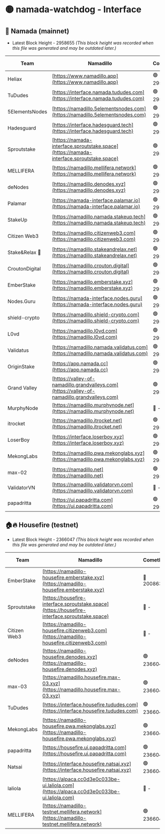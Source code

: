 # 🟡 namada-watchdog - Interface

## 🚀 Namada (mainnet)
- Latest Block Height - 2958655 *(This block height was recorded when this file was generated and may be outdated later.)*

| Team | Namadillo | CometBFT | Indexer | MASP Indexer |
|-|-|-|-|-|
| Heliax | [https://www.namadillo.app](https://www.namadillo.app) | 🟢 2958637 | 🟢 2958637 | 🟢 2958637 |
| TuDudes | [https://interface.namada.tududes.com](https://interface.namada.tududes.com) | 🟢 2958637 | 🟢 2958637 | 🟢 2958635 |
| 5ElementsNodes | [https://namadillo.5elementsnodes.com](https://namadillo.5elementsnodes.com) | 🟢 2958637 | 🟢 2958637 | 🟢 2958637 |
| Hadesguard | [https://interface.hadesguard.tech](https://interface.hadesguard.tech) | 🟢 2958638 | 🟢 2958638 | 🟢 2958638 |
| Sproutstake | [https://namada-interface.sproutstake.space](https://namada-interface.sproutstake.space) | 🟢 2958638 | 🔴 2797937 | 🟢 2958638 |
| MELLIFERA | [https://namadillo.mellifera.network](https://namadillo.mellifera.network) | 🟢 2958640 | 🟢 2958639 | 🟢 2958639 |
| deNodes | [https://namadillo.denodes.xyz](https://namadillo.denodes.xyz) | 🟢 2958640 | 🟢 2958640 | 🟢 2958640 |
| Palamar | [https://namada-interface.palamar.io](https://namada-interface.palamar.io) | 🟢 2958641 | 🟢 2958641 | 🟢 2958640 |
| StakeUp | [https://namadillo.namada.stakeup.tech](https://namadillo.namada.stakeup.tech) | 🟢 2958641 | 🟢 2958641 | 🟢 2958641 |
| Citizen Web3 | [https://namadillo.citizenweb3.com](https://namadillo.citizenweb3.com) | 🟢 2958642 | 🟢 2958642 | 🟢 2958642 |
| Stake&Relax 🦥 | [https://namadillo.stakeandrelax.net](https://namadillo.stakeandrelax.net) | 🟢 2958642 | 🟢 2958642 | 🟢 2958642 |
| CroutonDigital | [https://namadillo.crouton.digital](https://namadillo.crouton.digital) | 🟢 2958643 | 🟢 2958643 | 🟢 2958643 |
| EmberStake | [https://namadillo.emberstake.xyz](https://namadillo.emberstake.xyz) | 🟢 2958644 | 🟢 2958643 | 🟢 2958643 |
| Nodes.Guru | [https://namada-interface.nodes.guru](https://namada-interface.nodes.guru) | 🟢 2958644 | 🟢 2958644 | 🟢 2958645 |
| shield-crypto | [https://namadillo.shield-crypto.com](https://namadillo.shield-crypto.com) | 🟢 2958645 | 🟢 2958645 | 🟢 2958645 |
| L0vd | [https://namadillo.l0vd.com](https://namadillo.l0vd.com) | 🟢 2958646 | 🟢 2958645 | 🟢 2958646 |
| Validatus | [https://namadillo.namada.validatus.com](https://namadillo.namada.validatus.com) | 🟢 2958647 | 🟢 2958647 | 🟢 2958647 |
| OriginStake | [https://app.namada.cc](https://app.namada.cc) | 🟢 2958647 | 🟢 2958647 | 🟢 2958647 |
| Grand Valley | [https://valley-of-namadillo.grandvalleys.com](https://valley-of-namadillo.grandvalleys.com) | 🟢 2958647 | 🟢 2958647 | 🟢 2958647 |
| MurphyNode | [https://namadillo.murphynode.net](https://namadillo.murphynode.net) | 🔴 - | 🔴 - | 🔴 - |
| itrocket | [https://namadillo.itrocket.net](https://namadillo.itrocket.net) | 🟢 2958651 | 🟢 2958651 | 🟢 2958651 |
| LoserBoy | [https://interface.loserboy.xyz](https://interface.loserboy.xyz) | 🟢 2958651 | 🟢 2958651 | 🟢 2958651 |
| MekongLabs | [https://namadillo.pwa.mekonglabs.xyz](https://namadillo.pwa.mekonglabs.xyz) | 🟢 2958652 | 🟢 2958652 | 🟢 2958652 |
| max-02 | [https://namadillo.net](https://namadillo.net) | 🟢 2958653 | 🟢 2958653 | 🟢 2958653 |
| ValidatorVN | [https://namadillo.validatorvn.com](https://namadillo.validatorvn.com) | 🔴 - | 🔴 - | 🔴 - |
| papadritta | [https://ui.papadritta.com](https://ui.papadritta.com) | 🟢 2958655 | 🟢 2958655 | 🟢 2958655 |

## 🏠🔥 Housefire (testnet)
- Latest Block Height - 2366047 *(This block height was recorded when this file was generated and may be outdated later.)*

| Team | Namadillo | CometBFT | Indexer | MASP Indexer |
|-|-|-|-|-|
| EmberStake | [https://namadillo-housefire.emberstake.xyz](https://namadillo-housefire.emberstake.xyz) | 🔴 2008636 | 🔴 - | 🔴 - |
| Sproutstake | [https://housefire-interface.sproutstake.space](https://housefire-interface.sproutstake.space) | 🔴 - | 🔴 - | 🔴 - |
| Citizen Web3 | [https://namadillo-housefire.citizenweb3.com](https://namadillo-housefire.citizenweb3.com) | 🔴 - | 🔴 - | 🔴 - |
| deNodes | [https://namadillo-housefire.denodes.xyz](https://namadillo-housefire.denodes.xyz) | 🟢 2366043 | 🟢 2366043 | 🟢 2366043 |
| max-03 | [https://namadillo.housefire.max-03.xyz](https://namadillo.housefire.max-03.xyz) | 🟢 2366043 | 🔴 2167206 | 🟢 2366043 |
| TuDudes | [https://interface.housefire.tududes.com](https://interface.housefire.tududes.com) | 🟢 2366044 | 🟢 2366044 | 🟢 2366044 |
| MekongLabs | [https://namadillo-housefire.pwa.mekonglabs.xyz](https://namadillo-housefire.pwa.mekonglabs.xyz) | 🟢 2366044 | 🟢 2366044 | 🟢 2366044 |
| papadritta | [https://housefire.ui.papadritta.com](https://housefire.ui.papadritta.com) | 🟢 2366045 | 🟢 2366045 | 🟢 2366044 |
| Natsai | [https://interface.housefire.natsai.xyz](https://interface.housefire.natsai.xyz) | 🟢 2366045 | 🟢 2366045 | 🟢 2366045 |
| laliola | [https://alpaca.cc0d3e0c033be-ui.laliola.com](https://alpaca.cc0d3e0c033be-ui.laliola.com) | 🔴 - | 🔴 - | 🔴 - |
| MELLIFERA | [https://namadillo-testnet.mellifera.network](https://namadillo-testnet.mellifera.network) | 🟢 2366047 | 🟢 2366047 | 🟢 2366047 |

